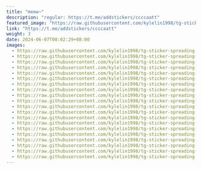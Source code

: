 ```yaml
---
title: "meow~"
description: "regular: https://t.me/addstickers/ccccaatt"
featured_image: "https://raw.githubusercontent.com/kylelin1998/tg-sticker-spreading-worldwide-images/main/img/1e089a14-e1a9-4377-8973-f570f3153481.jpg"
link: "https://t.me/addstickers/ccccaatt"
weight: 3
date: 2024-06-07T08:02:29+08:00
images:
  - https://raw.githubusercontent.com/kylelin1998/tg-sticker-spreading-worldwide-images/main/img/1e089a14-e1a9-4377-8973-f570f3153481.jpg
  - https://raw.githubusercontent.com/kylelin1998/tg-sticker-spreading-worldwide-images/main/img/f2276d18-520f-4412-b142-57e8dd05c7cc.jpg
  - https://raw.githubusercontent.com/kylelin1998/tg-sticker-spreading-worldwide-images/main/img/5f73ce9c-ce67-437d-b11f-b804ab7368b5.jpg
  - https://raw.githubusercontent.com/kylelin1998/tg-sticker-spreading-worldwide-images/main/img/14627e53-2f99-4637-82c4-0047af30aa67.jpg
  - https://raw.githubusercontent.com/kylelin1998/tg-sticker-spreading-worldwide-images/main/img/a2dcb203-fcea-4753-b1bb-b42a6fa97cbd.jpg
  - https://raw.githubusercontent.com/kylelin1998/tg-sticker-spreading-worldwide-images/main/img/88f34cb6-4a90-4439-8341-694ca6d73222.jpg
  - https://raw.githubusercontent.com/kylelin1998/tg-sticker-spreading-worldwide-images/main/img/e7561884-ce2c-4b42-b5b1-489df285f4d9.jpg
  - https://raw.githubusercontent.com/kylelin1998/tg-sticker-spreading-worldwide-images/main/img/631d8d5d-840c-4947-a064-509e8fdc6698.jpg
  - https://raw.githubusercontent.com/kylelin1998/tg-sticker-spreading-worldwide-images/main/img/4017e9fd-2593-413a-b801-aed912f0cd51.jpg
  - https://raw.githubusercontent.com/kylelin1998/tg-sticker-spreading-worldwide-images/main/img/82e27642-7420-4e05-b7d6-945c8291f6b3.jpg
  - https://raw.githubusercontent.com/kylelin1998/tg-sticker-spreading-worldwide-images/main/img/9923c961-c6e3-4b79-bd71-17f39ecb0a81.jpg
  - https://raw.githubusercontent.com/kylelin1998/tg-sticker-spreading-worldwide-images/main/img/3a6b53d2-a4c4-48a8-b91f-1a655dad6ed9.jpg
  - https://raw.githubusercontent.com/kylelin1998/tg-sticker-spreading-worldwide-images/main/img/1eb6cf92-02b0-48b3-aa9c-14905ce45053.jpg
  - https://raw.githubusercontent.com/kylelin1998/tg-sticker-spreading-worldwide-images/main/img/07c705fc-5c94-4d87-8ba2-d216614bbfae.jpg
  - https://raw.githubusercontent.com/kylelin1998/tg-sticker-spreading-worldwide-images/main/img/0da205ef-d8c2-413c-a539-bd48b4a9b0f1.jpg
  - https://raw.githubusercontent.com/kylelin1998/tg-sticker-spreading-worldwide-images/main/img/7241fe07-b6d2-432f-bd15-d3e040f3e065.jpg
  - https://raw.githubusercontent.com/kylelin1998/tg-sticker-spreading-worldwide-images/main/img/875d82ee-a7e8-4d3d-adde-70402595d011.jpg
  - https://raw.githubusercontent.com/kylelin1998/tg-sticker-spreading-worldwide-images/main/img/d34b1301-dfc0-4964-9998-6180b070ccd7.jpg
  - https://raw.githubusercontent.com/kylelin1998/tg-sticker-spreading-worldwide-images/main/img/10456443-b29f-4213-b6ff-04f629e90ad1.jpg
  - https://raw.githubusercontent.com/kylelin1998/tg-sticker-spreading-worldwide-images/main/img/5fb31395-d5c7-4f4d-ad75-999ea0f34d87.jpg
---
```

